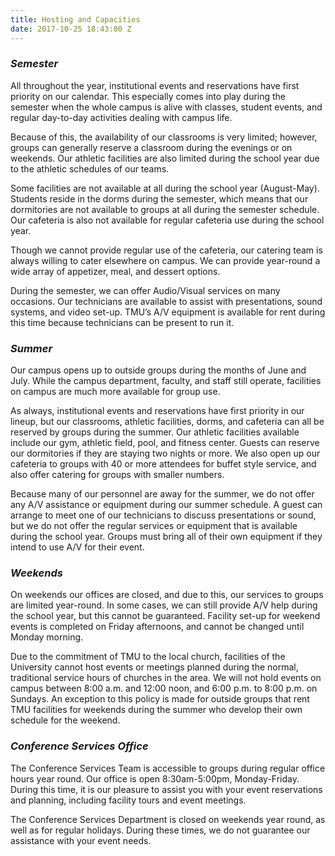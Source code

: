 ```yaml
---
title: Hosting and Capacities
date: 2017-10-25 18:43:00 Z
---
```


### *Semester*

All throughout the year, institutional events and reservations have first priority on our calendar. This especially comes into play during the semester when the whole campus is alive with classes, student events, and regular day-to-day activities dealing with campus life.

Because of this, the availability of our classrooms is very limited; however, groups can generally reserve a classroom during the evenings or on weekends. Our athletic facilities are also limited during the school year due to the athletic schedules of our teams.

Some facilities are not available at all during the school year (August-May). Students reside in the dorms during the semester, which means that our dormitories are not available to groups at all during the semester schedule. Our cafeteria is also not available for regular cafeteria use during the school year.

Though we cannot provide regular use of the cafeteria, our catering team is always willing to cater elsewhere on campus. We can provide year-round a wide array of appetizer, meal, and dessert options.

During the semester, we can offer Audio/Visual services on many occasions. Our technicians are available to assist with presentations, sound systems, and video set-up. TMU’s A/V equipment is available for rent during this time because technicians can be present to run it.

### *Summer*

Our campus opens up to outside groups during the months of June and July. While the campus department, faculty, and staff still operate, facilities on campus are much more available for group use.

As always, institutional events and reservations have first priority in our lineup, but our classrooms, athletic facilities, dorms, and cafeteria can all be reserved by groups during the summer. Our athletic facilities available include our gym, athletic field, pool, and fitness center. Guests can reserve our dormitories if they are staying two nights or more. We also open up our cafeteria to groups with 40 or more attendees for buffet style service, and also offer catering for groups with smaller numbers.

Because many of our personnel are away for the summer, we do not offer any A/V assistance or equipment during our summer schedule. A guest can arrange to meet one of our technicians to discuss presentations or sound, but we do not offer the regular services or equipment that is available during the school year. Groups must bring all of their own equipment if they intend to use A/V for their event.

### *Weekends*

On weekends our offices are closed, and due to this, our services to groups are limited year-round. In some cases, we can still provide A/V help during the school year, but this cannot be guaranteed. Facility set-up for weekend events is completed on Friday afternoons, and cannot be changed until Monday morning.

Due to the commitment of TMU to the local church, facilities of the University cannot host events or meetings planned during the normal, traditional service hours of churches in the area. We will not hold events on campus between 8:00 a.m. and 12:00 noon, and 6:00 p.m. to 8:00 p.m. on Sundays. An exception to this policy is made for outside groups that rent TMU facilities for weekends during the summer who develop their own schedule for the weekend.

### *Conference Services Office*

The Conference Services Team is accessible to groups during regular office hours year round. Our office is open 8:30am-5:00pm, Monday-Friday. During this time, it is our pleasure to assist you with your event reservations and planning, including facility tours and event meetings.

The Conference Services Department is closed on weekends year round, as well as for regular holidays. During these times, we do not guarantee our assistance with your event needs.